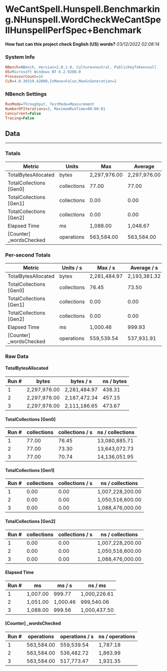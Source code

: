 ﻿# WeCantSpell.Hunspell.Benchmarking.NHunspell.WordCheckWeCantSpellHunspellPerfSpec+Benchmark
__How fast can this project check English (US) words?__
_03/12/2022 02:08:14_
### System Info
```ini
NBench=NBench, Version=2.0.1.0, Culture=neutral, PublicKeyToken=null
OS=Microsoft Windows NT 6.2.9200.0
ProcessorCount=16
CLR=4.0.30319.42000,IsMono=False,MaxGcGeneration=2
```

### NBench Settings
```ini
RunMode=Throughput, TestMode=Measurement
NumberOfIterations=3, MaximumRunTime=00:00:01
Concurrent=False
Tracing=False
```

## Data
-------------------

### Totals
|          Metric |           Units |             Max |         Average |             Min |          StdDev |
|---------------- |---------------- |---------------- |---------------- |---------------- |---------------- |
|TotalBytesAllocated |           bytes |    2,297,976.00 |    2,297,976.00 |    2,297,976.00 |            0.00 |
|TotalCollections [Gen0] |     collections |           77.00 |           77.00 |           77.00 |            0.00 |
|TotalCollections [Gen1] |     collections |            0.00 |            0.00 |            0.00 |            0.00 |
|TotalCollections [Gen2] |     collections |            0.00 |            0.00 |            0.00 |            0.00 |
|    Elapsed Time |              ms |        1,088.00 |        1,048.67 |        1,007.00 |           40.55 |
|[Counter] _wordsChecked |      operations |      563,584.00 |      563,584.00 |      563,584.00 |            0.00 |

### Per-second Totals
|          Metric |       Units / s |         Max / s |     Average / s |         Min / s |      StdDev / s |
|---------------- |---------------- |---------------- |---------------- |---------------- |---------------- |
|TotalBytesAllocated |           bytes |    2,281,484.97 |    2,193,381.32 |    2,111,186.65 |       85,302.79 |
|TotalCollections [Gen0] |     collections |           76.45 |           73.50 |           70.74 |            2.86 |
|TotalCollections [Gen1] |     collections |            0.00 |            0.00 |            0.00 |            0.00 |
|TotalCollections [Gen2] |     collections |            0.00 |            0.00 |            0.00 |            0.00 |
|    Elapsed Time |              ms |        1,000.46 |          999.93 |          999.56 |            0.47 |
|[Counter] _wordsChecked |      operations |      559,539.54 |      537,931.91 |      517,773.47 |       20,920.71 |

### Raw Data
#### TotalBytesAllocated
|           Run # |           bytes |       bytes / s |      ns / bytes |
|---------------- |---------------- |---------------- |---------------- |
|               1 |    2,297,976.00 |    2,281,484.97 |          438.31 |
|               2 |    2,297,976.00 |    2,187,472.34 |          457.15 |
|               3 |    2,297,976.00 |    2,111,186.65 |          473.67 |

#### TotalCollections [Gen0]
|           Run # |     collections | collections / s |ns / collections |
|---------------- |---------------- |---------------- |---------------- |
|               1 |           77.00 |           76.45 |   13,080,885.71 |
|               2 |           77.00 |           73.30 |   13,643,072.73 |
|               3 |           77.00 |           70.74 |   14,136,051.95 |

#### TotalCollections [Gen1]
|           Run # |     collections | collections / s |ns / collections |
|---------------- |---------------- |---------------- |---------------- |
|               1 |            0.00 |            0.00 |1,007,228,200.00 |
|               2 |            0.00 |            0.00 |1,050,516,600.00 |
|               3 |            0.00 |            0.00 |1,088,476,000.00 |

#### TotalCollections [Gen2]
|           Run # |     collections | collections / s |ns / collections |
|---------------- |---------------- |---------------- |---------------- |
|               1 |            0.00 |            0.00 |1,007,228,200.00 |
|               2 |            0.00 |            0.00 |1,050,516,600.00 |
|               3 |            0.00 |            0.00 |1,088,476,000.00 |

#### Elapsed Time
|           Run # |              ms |          ms / s |         ns / ms |
|---------------- |---------------- |---------------- |---------------- |
|               1 |        1,007.00 |          999.77 |    1,000,226.61 |
|               2 |        1,051.00 |        1,000.46 |      999,540.06 |
|               3 |        1,088.00 |          999.56 |    1,000,437.50 |

#### [Counter] _wordsChecked
|           Run # |      operations |  operations / s | ns / operations |
|---------------- |---------------- |---------------- |---------------- |
|               1 |      563,584.00 |      559,539.54 |        1,787.18 |
|               2 |      563,584.00 |      536,482.72 |        1,863.99 |
|               3 |      563,584.00 |      517,773.47 |        1,931.35 |


